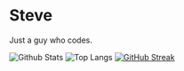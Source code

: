 # Steve

Just a guy who codes.

![Github Stats](https://github-readme-stats.vercel.app/api?username=stevenosse&show_icons=true&theme=dark)
![Top Langs](https://github-readme-stats.vercel.app/api/top-langs/?username=stevenosse&langs_count=8&layout=compact&theme=dark)
[![GitHub Streak](https://streak-stats.demolab.com/?user=stevenosse&theme=dark)](https://git.io/streak-stats)
